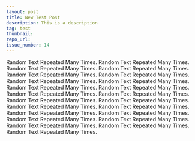 ```yaml
---
layout: post
title: New Test Post
description: This is a description
tag: test
thumbnail:  
repo_url: 
issue_number: 14
---
```


Random Text Repeated Many Times.
Random Text Repeated Many Times.
Random Text Repeated Many Times.
Random Text Repeated Many Times.
Random Text Repeated Many Times.
Random Text Repeated Many Times.
Random Text Repeated Many Times.
Random Text Repeated Many Times.
Random Text Repeated Many Times.
Random Text Repeated Many Times.
Random Text Repeated Many Times.
Random Text Repeated Many Times.
Random Text Repeated Many Times.
Random Text Repeated Many Times.
Random Text Repeated Many Times.
Random Text Repeated Many Times.
Random Text Repeated Many Times.
Random Text Repeated Many Times.
Random Text Repeated Many Times.
Random Text Repeated Many Times.
Random Text Repeated Many Times.
Random Text Repeated Many Times.
Random Text Repeated Many Times.

